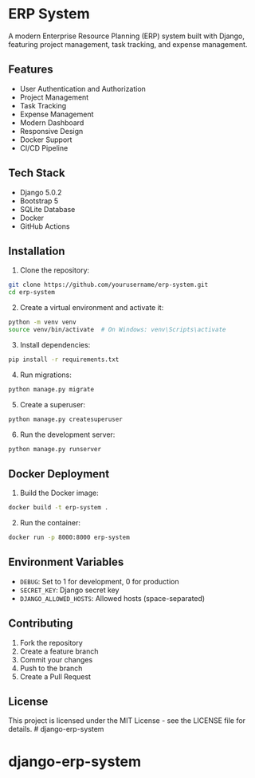 # ERP System

A modern Enterprise Resource Planning (ERP) system built with Django, featuring project management, task tracking, and expense management.

## Features

- User Authentication and Authorization
- Project Management
- Task Tracking
- Expense Management
- Modern Dashboard
- Responsive Design
- Docker Support
- CI/CD Pipeline

## Tech Stack

- Django 5.0.2
- Bootstrap 5
- SQLite Database
- Docker
- GitHub Actions

## Installation

1. Clone the repository:
```bash
git clone https://github.com/yourusername/erp-system.git
cd erp-system
```

2. Create a virtual environment and activate it:
```bash
python -m venv venv
source venv/bin/activate  # On Windows: venv\Scripts\activate
```

3. Install dependencies:
```bash
pip install -r requirements.txt
```

4. Run migrations:
```bash
python manage.py migrate
```

5. Create a superuser:
```bash
python manage.py createsuperuser
```

6. Run the development server:
```bash
python manage.py runserver
```

## Docker Deployment

1. Build the Docker image:
```bash
docker build -t erp-system .
```

2. Run the container:
```bash
docker run -p 8000:8000 erp-system
```

## Environment Variables

- `DEBUG`: Set to 1 for development, 0 for production
- `SECRET_KEY`: Django secret key
- `DJANGO_ALLOWED_HOSTS`: Allowed hosts (space-separated)

## Contributing

1. Fork the repository
2. Create a feature branch
3. Commit your changes
4. Push to the branch
5. Create a Pull Request

## License

This project is licensed under the MIT License - see the LICENSE file for details. # django-erp-system
# django-erp-system
